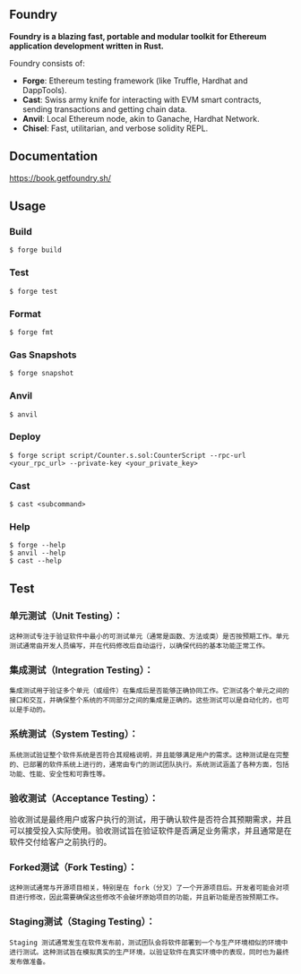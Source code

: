 ## Foundry

**Foundry is a blazing fast, portable and modular toolkit for Ethereum application development written in Rust.**

Foundry consists of:

-   **Forge**: Ethereum testing framework (like Truffle, Hardhat and DappTools).
-   **Cast**: Swiss army knife for interacting with EVM smart contracts, sending transactions and getting chain data.
-   **Anvil**: Local Ethereum node, akin to Ganache, Hardhat Network.
-   **Chisel**: Fast, utilitarian, and verbose solidity REPL.

## Documentation

https://book.getfoundry.sh/

## Usage

### Build

```shell
$ forge build
```

### Test

```shell
$ forge test
```

### Format

```shell
$ forge fmt
```

### Gas Snapshots

```shell
$ forge snapshot
```

### Anvil

```shell
$ anvil
```

### Deploy

```shell
$ forge script script/Counter.s.sol:CounterScript --rpc-url <your_rpc_url> --private-key <your_private_key>
```

### Cast

```shell
$ cast <subcommand>
```

### Help

```shell
$ forge --help
$ anvil --help
$ cast --help
```


## Test
### 单元测试（Unit Testing）： 
    这种测试专注于验证软件中最小的可测试单元（通常是函数、方法或类）是否按预期工作。单元测试通常由开发人员编写，并在代码修改后自动运行，以确保代码的基本功能正常工作。

### 集成测试（Integration Testing）： 
    集成测试用于验证多个单元（或组件）在集成后是否能够正确协同工作。它测试各个单元之间的接口和交互，并确保整个系统的不同部分之间的集成是正确的。这些测试可以是自动化的，也可以是手动的。

### 系统测试（System Testing）： 
    系统测试验证整个软件系统是否符合其规格说明，并且能够满足用户的需求。这种测试是在完整的、已部署的软件系统上进行的，通常由专门的测试团队执行。系统测试涵盖了各种方面，包括功能、性能、安全性和可靠性等。

### 验收测试（Acceptance Testing）： 
 验收测试是最终用户或客户执行的测试，用于确认软件是否符合其预期需求，并且可以接受投入实际使用。验收测试旨在验证软件是否满足业务需求，并且通常是在软件交付给客户之前执行的。


### Forked测试（Fork Testing）： 
    这种测试通常与开源项目相关，特别是在 fork（分叉）了一个开源项目后。开发者可能会对项目进行修改，因此需要确保这些修改不会破坏原始项目的功能，并且新功能是否按预期工作。

### Staging测试（Staging Testing）： 
    Staging 测试通常发生在软件发布前，测试团队会将软件部署到一个与生产环境相似的环境中进行测试。这种测试旨在模拟真实的生产环境，以验证软件在真实环境中的表现，同时也为最终发布做准备。